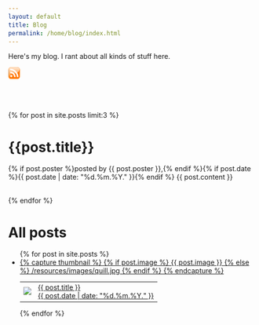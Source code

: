```yaml
---
layout: default
title: Blog
permalink: /home/blog/index.html
---
```




Here's my blog.
I rant about all kinds of stuff here.

[![RSS](/resources/images/rss-icon.png)](/feed.xml)

<br/>
<br/>

{% for post in site.posts limit:3 %}

<h1 class="entrytitle">{{post.title}}</h1>
<span class="entryinfo">{% if post.poster %}posted by {{ post.poster }},{% endif %}{% if post.date %}{{ post.date | date: "%d.%m.%Y." }}{% endif %}</span>
{{ post.content }}

<br/>
<br/>

{% endfor %}


<h1>All posts</h1>

<ul class="entries">
  {% for post in site.posts %}
  <a href="{{ post.url }}">
    <li>
      {% capture thumbnail %}
        {% if post.image %}
          {{ post.image }}
        {% else %}
          /resources/images/quill.jpg
        {% endif %}
      {% endcapture %}
      <table>
        <tr>
          <td>
            <img src="{{ thumbnail }}" class="fixedheight"/>
          </td>
          <td>
            <span class="entrytitle">{{ post.title }}</span>
            <br/>
            {{ post.date | date: "%d.%m.%Y." }}
          </td>
        </tr>
      </table>
    </li>
  </a>
  {% endfor %}
</ul>

<br/>
<br/>




